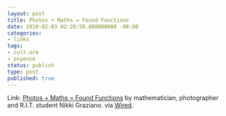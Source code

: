 ```yaml
---
layout: post
title: Photos + Maths = Found Functions
date: 2010-02-03 02:20:50.000000000 -08:00
categories:
- links
tags:
- cult.ure
- psyence
status: publish
type: post
published: true
---
```

Link: <a href="http://nikkigraziano.com/foundfunctions.html">Photos + Maths = Found Functions</a>
by mathematician, photographer and R.I.T. student Nikki Graziano. via [Wired](http://www.wired.com/magazine/2010/01/pl_arts_found/all/1).
